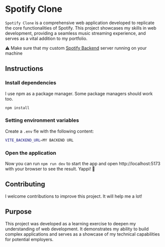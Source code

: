 # Spotify Clone

`Spotify Clone` is a comprehensive web application developed to replicate the core functionalities of Spotify. This project showcases my skills in web development, providing a seamless music streaming experience, and serves as a vital addition to my portfolio.

⚠ Make sure that my custom [Spotify Backend](https://github.com/Arukenofu/Spotify_Backend) server running on your machine

## Instructions

### Install dependencies

I use npm as a package manager. Some package managers should work too.

```bash
npm install
```

### Setting environment variables

Create a `.env` fle with the following content:

```bash
VITE_BACKEND_URL=MY BACKEND URL
```

### Open the application

Now you can run `npm run dev` to start the app and open http://localhost:5173 with your browser to see the result. Yappi! 🎉

## Contributing

I welcome contributions to improve this project. It will help me a lot!

## Purpose

This project was developed as a learning exercise to deepen my understanding of web development. It demonstrates my ability to build complex applications and serves as a showcase of my technical capabilities for potential employers.
